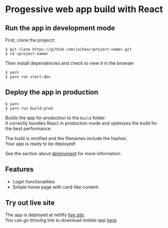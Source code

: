 # Progessive web app build with React

## Run the app in development mode

First, clone the projecct

```
$ git clone https://github.com/jaihan/<project-name>.git
$ cd <project-name>
```

Then install dependencies and check to view it in the browser

```
$ yarn
$ yarn run start:dev

```

## Deploy the app in production

```
$ yarn
$ yarn run build:prod

```

Builds the app for production to the `build` folder.<br />
It correctly bundles React in production mode and optimizes the build for the best performance.

The build is minified and the filenames include the hashes.<br />
Your app is ready to be deployed!

See the section about [deployment](https://facebook.github.io/create-react-app/docs/deployment) for more information.

## Features

- Login functionalities
- Simple home page with card-like content

## Try out live site

The app is deployed at netlify [live site](https://pedantic-allen-2ef8f9.netlify.app/).<br/>
You can go throuhg link to download mobile app [here](https://progressiveapp.store/mypwa/React-atomic-pwa). 
